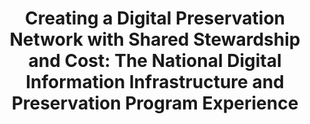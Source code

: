 ---
abstract: null
creators:
- Johnson, Molly
date: null
document_url: https://services.phaidra.univie.ac.at/api/object/o:294474/download
grand_parent: iPRES
institutions: []
keywords:
- beijing
landing_page_url: https://phaidra.univie.ac.at/o:294474
language: eng
layout: publication
license: CC BY-SA 3.0 AT
notes_url: null
parent: iPRES 2007
publication_type: presentation
size: 237384
slides_url: null
source_name: iPRES
title: 'Creating a Digital Preservation Network with Shared Stewardship and Cost:
  The National Digital Information Infrastructure and Preservation Program Experience'
year: 2007
---